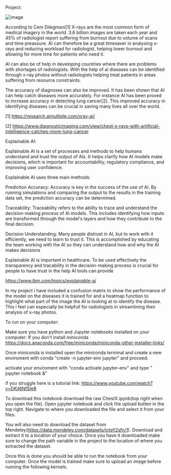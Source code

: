 Project:

![image](https://github.com/h600867/ChestX/assets/89257486/3113b263-6c99-4704-b4b8-5d4d506089d8)

According to Cem Dilegmani[1] X-rays are the most common form of medical imagery in the world.
3.6 billion images are taken each year and 45% of radiologist report suffering from burnout due to volume of scans and time preassure.
AI can therefore be a great timesaver in analysing x-rays and reducing workload for radiologist, helping lower burnout and allowing for more time for patients who need it.

AI can also be of help in developing countries where there are problems with shortages of radiologists. With the help of ai diseases can be identified through x-ray photos
without radiologists helping treat patients in areas suffering from resource constraints.

The accuracy of diagnoses can also be improved. It has been shown that AI can help catch diseases more accurately. For instance AI has been proved to increase accuracy in detecting lung cancer[2]. This improved accuracy in identifying diseases can be crucial in saving many lives all over the world.

[1] https://research.aimultiple.com/xray-ai/

[2] https://www.diagnosticimaging.com/view/chest-x-rays-with-artificial-intelligence-catches-more-lung-cancer

Explainable AI:

Explainable AI is a set of processes and methods to help humans understand and trust the output of AIs.
It helps clarify how AI models make decisions, which is important for accountability, regulatory compliance, and improving user confidence.

Explainable AI uses three main methods:

Prediction Accuracy: Accuracy is key in the success of the use of AI. By running simulations and comparing the output to the results in the training data set, the prediction accuracy can be determined.

Traceability: Traceability refers to the ability to trace and understand the decision-making process of AI models. This includes identifying how inputs are transformed through the model's layers and how they contribute to the final decision.

Decision Understanding: Many people distrust in AI, but to work with it efficiently, we need to learn to trust it. This is accomplished by educating the team working with the AI so they can understand how and why the AI makes decisions

Explainable AI is important in healthcare. To be used effectively the transparency and tracability in the decision-making process is crucial for people to have trust in the help AI tools can provide

https://www.ibm.com/topics/explainable-ai

In my project i have included a confusion matrix to show the performance of the model on the diseases it is trained for and a heatmap function to highlight what part of the image the AI is looking at to identify the disease. This i feel can especially be helpfull for radiologists in streamlining their analysis of x-ray photos.

To run on your computer:

Make sure you have python and Jupyter notebooks installed on your computer:
If you don't install miniconda https://docs.anaconda.com/free/miniconda/miniconda-other-installer-links/

Once miniconda is installed open the miniconda terminal and create a new enviroment with
conda "create -n jupyter-env jupyter" and proceed.

activate your enviroment with "conda activate jupyter-env" and type " jupyter notebook &"

if you struggle here is a tutorial link: https://www.youtube.com/watch?v=DKiI6NfSIe8

To download this notebook download the raw ChestX.ipynb(top right when you open the file). Open jupyter notebook and click the upload butten in the top right.
Navigate to where you downloaded the file and select it from your files. 

You will also need to download the dataset from Mendeley(https://data.mendeley.com/datasets/jctsfj2sfn/1).
Download and extract it to a location of your choice. Once you have it downloaded make sure to change the path variable in the project to the location of where you extracted the dataset.

Once this is done you should be able to run the notebook from your computer. Once the model is trained make sure to upload an image before running the following kernels.
